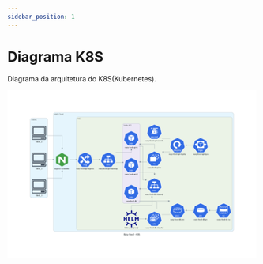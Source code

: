 ```yaml
---
sidebar_position: 1
---
```


# Diagrama K8S

Diagrama da arquitetura do K8S(Kubernetes).

![](./../../../../static/img/arquitetura/diagramas/infraestrutura/diagrama_k8s.png)